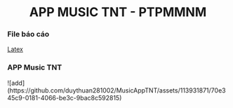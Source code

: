<h1 align="center">APP MUSIC TNT - PTPMMNM</h1>
<h3 align="left">File báo cáo</h3>
<a align="left" href="https://github.com/duythuan281002/MusicAppTNT/blob/master/main.pdf">Latex</a>
<h3 align="left">APP Music TNT</h3>
![add](https://github.com/duythuan281002/MusicAppTNT/assets/113931871/70e345c9-0181-4066-be3c-9bac8c592815)


